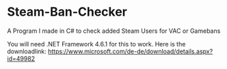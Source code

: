 # Steam-Ban-Checker
A Program I made in C# to check added Steam Users for VAC or Gamebans

You will need .NET Framework 4.6.1 for this to work.
Here is the downloadlink: https://www.microsoft.com/de-de/download/details.aspx?id=49982
